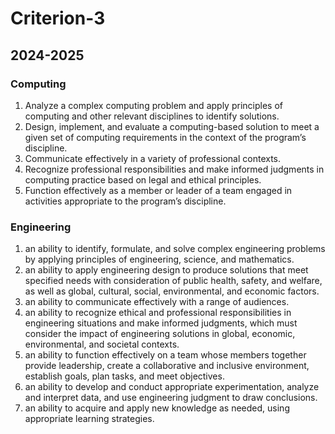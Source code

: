 # Criterion-3
## 2024-2025
### Computing
1. Analyze a complex computing problem and apply principles of computing and other relevant disciplines to identify solutions.
2. Design, implement, and evaluate a computing-based solution to meet a given set of computing requirements in the context of the program’s discipline.
3. Communicate effectively in a variety of professional contexts.
4. Recognize professional responsibilities and make informed judgments in computing practice based on legal and ethical principles.
5. Function effectively as a member or leader of a team engaged in activities appropriate to the program’s discipline.

### Engineering
1. an ability to identify, formulate, and solve complex engineering problems by applying principles of engineering, science, and mathematics.
2. an ability to apply engineering design to produce solutions that meet specified needs with consideration of public health, safety, and welfare, as well as global, cultural, social, environmental, and economic factors.
3. an ability to communicate effectively with a range of audiences.
4. an ability to recognize ethical and professional responsibilities in engineering situations and make informed judgments, which must consider the impact of engineering solutions in global, economic, environmental, and societal contexts.
5. an ability to function effectively on a team whose members together provide leadership, create a collaborative and inclusive environment, establish goals, plan tasks, and meet objectives.
6. an ability to develop and conduct appropriate experimentation, analyze and interpret data, and use engineering judgment to draw conclusions.
7. an ability to acquire and apply new knowledge as needed, using appropriate learning strategies.
